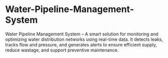 # Water-Pipeline-Management-System
Water Pipeline Management System – A smart solution for monitoring and optimizing water distribution networks using real-time data. It detects leaks, tracks flow and pressure, and generates alerts to ensure efficient supply, reduce wastage, and support preventive maintenance.

